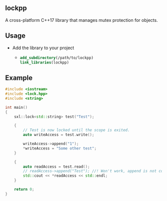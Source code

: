 ## lockpp
A cross-platform C++17 library that manages mutex protection for objects.

## Usage

- Add the library to your project
  - ```cmake
    add_subdirectory(/path/to/lockpp)
    link_libraries(lockpp)
    ```

## Example
```cpp
#include <iostream>
#include <lock.hpp>
#include <string>

int main()
{
    sxl::lock<std::string> test("Test");

    {
        // Test is now locked until the scope is exited.
        auto writeAccess = test.write();

        writeAccess->append("1");
        *writeAccess = "Some other test";
    }

    {
        auto readAccess = test.read();
        // readAccess->append("Test"); //! Won't work, append is not const
        std::cout << *readAccess << std::endl;
    }

    return 0;
}
```
